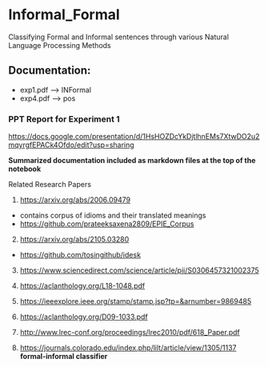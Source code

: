 # Informal_Formal
Classifying Formal and Informal sentences through various Natural Language Processing Methods

## Documentation:
- exp1.pdf --> INFormal
- exp4.pdf --> pos


### PPT Report for Experiment 1
https://docs.google.com/presentation/d/1HsHOZDcYkDjtlhnEMs7XtwDO2u2mqyrgfEPACk4Ofdo/edit?usp=sharing

__Summarized documentation included as markdown files at the top of the notebook__

Related Research Papers

1. https://arxiv.org/abs/2006.09479
- contains corpus of idioms and their translated meanings
- https://github.com/prateeksaxena2809/EPIE_Corpus
   
2. https://arxiv.org/abs/2105.03280
- https://github.com/tosingithub/idesk

3. https://www.sciencedirect.com/science/article/pii/S0306457321002375

4. https://aclanthology.org/L18-1048.pdf

5. https://ieeexplore.ieee.org/stamp/stamp.jsp?tp=&arnumber=9869485 

6. https://aclanthology.org/D09-1033.pdf

7. http://www.lrec-conf.org/proceedings/lrec2010/pdf/618_Paper.pdf

8. https://journals.colorado.edu/index.php/lilt/article/view/1305/1137 **formal-informal classifier**
